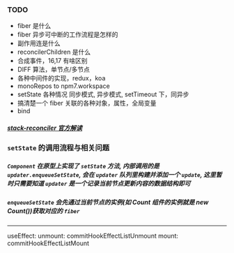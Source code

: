 ### TODO

- fiber 是什么
- fiber 异步可中断的工作流程是怎样的
- 副作用连是什么
- reconcilerChildren 是什么
- 合成事件，16,17 有啥区别
- DIFF 算法，单节点/多节点
- 各种中间件的实现，redux，koa
- monoRepos to npm7.workspace
- setState 各种情况 同步模式, 异步模式, setTimeout 下，同异步
- 搞清楚一个 fiber 关联的各种对象，属性，全局变量
- bind

##### [stack-reconciler 官方解读](https://zh-hans.reactjs.org/docs/implementation-notes.html)

### `setState` 的调用流程与相关问题

##### `Component` 在原型上实现了 `setState` 方法, 内部调用的是 `updater.enqueueSetState`, 会在 `updater` 队列里构建并添加一个 `update`, 这里暂时只需要知道 `updater` 是一个记录当前节点更新内容的数据结构即可

##### `enqueueSetState` 会先通过当前节点的实例(如 Count 组件的实例就是 new Count())获取对应的 `fiber`

---

useEffect:
unmount: commitHookEffectListUnmount
mount: commitHookEffectListMount
